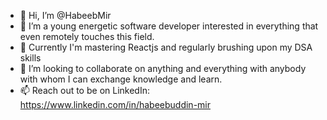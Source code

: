 - 👋 Hi, I’m @HabeebMir
- 👀 I’m a young energetic software developer interested in everything that even remotely touches this field.
- 🌱 Currently I'm mastering Reactjs and regularly brushing upon my DSA skills
- 💞️ I’m looking to collaborate on anything and everything with anybody with whom I can exchange knowledge and learn.
- 📫 Reach out to be on LinkedIn: https://www.linkedin.com/in/habeebuddin-mir

<!---
HabeebMir/HabeebMir is a ✨ special ✨ repository because its `README.md` (this file) appears on your GitHub profile.
You can click the Preview link to take a look at your changes.
--->
